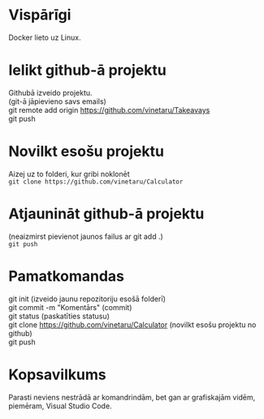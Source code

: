 # Vispārīgi
Docker lieto uz Linux.



# Ielikt github-ā projektu
Githubā izveido projektu.  
(git-ā jāpievieno savs emails)  
git remote add origin https://github.com/vinetaru/Takeavays  
git push  


# Novilkt esošu projektu
Aizej uz to folderi, kur gribi noklonēt  
`git clone https://github.com/vinetaru/Calculator`  

# Atjaunināt github-ā projektu
(neaizmirst pievienot jaunos failus ar git add .)  
`git push`  

# Pamatkomandas
git init (izveido jaunu repozitoriju esošā folderī)  
git commit -m "Komentārs" (commit)  
git status (paskatīties statusu)  
git clone https://github.com/vinetaru/Calculator (novilkt esošu projektu no github)  
git push  

# Kopsavilkums 
Parasti neviens nestrādā ar komandrindām, bet gan ar grafiskajām vidēm, piemēram, Visual Studio Code.  
